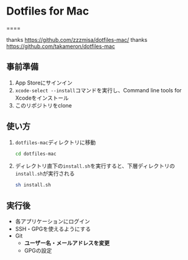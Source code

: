 # Dotfiles for Mac

====

thanks <https://github.com/zzzmisa/dotfiles-mac/>
thanks <https://github.com/takameron/dotfiles-mac>

## 事前準備

1. App Storeにサインイン
2. `xcode-select --install`コマンドを実行し、Command line tools for Xcodeをインストール
3. このリポジトリをclone

## 使い方

1. `dotfiles-mac`ディレクトリに移動

    ```sh
    cd dotfiles-mac
    ```

2. ディレクトリ直下の`install.sh`を実行すると、下層ディレクトリの`install.sh`が実行される

    ```sh
    sh install.sh
    ```

## 実行後

* 各アプリケーションにログイン
* SSH・GPGを使えるようにする
* Git
  * **ユーザー名・メールアドレスを変更**
  * GPGの設定
